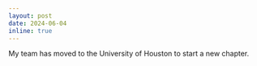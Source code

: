 ```yaml
---
layout: post
date: 2024-06-04
inline: true
---
```


My team has moved to the University of Houston to start a new chapter.

